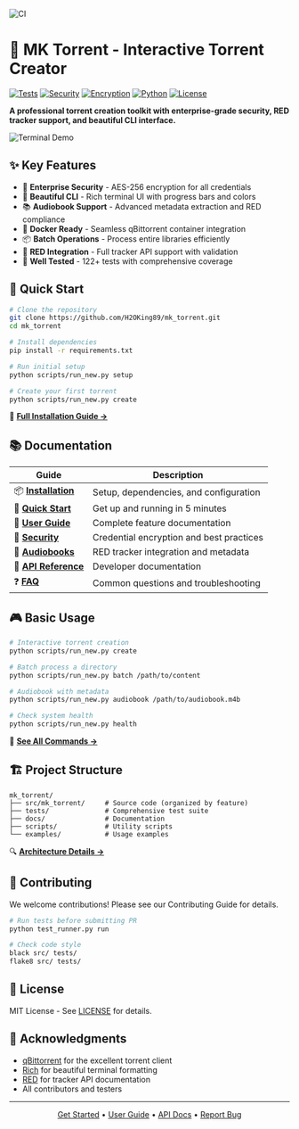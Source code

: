 ![CI](https://github.com/H2OKing89/mk_torrent/actions/workflows/ci.yml/badge.svg)

# 🎯 MK Torrent - Interactive Torrent Creator

[![Tests](https://img.shields.io/badge/Tests-122%20passing-brightgreen)](tests/)
[![Security](https://img.shields.io/badge/Security-Enterprise-green.svg)](docs/SECURITY.md)
[![Encryption](https://img.shields.io/badge/Encryption-AES--256-blue.svg)](docs/SECURITY.md)
[![Python](https://img.shields.io/badge/Python-3.8%2B-blue)](https://www.python.org/)
[![License](https://img.shields.io/badge/License-MIT-yellow.svg)](LICENSE)

**A professional torrent creation toolkit with enterprise-grade security, RED tracker support, and beautiful CLI interface.**

![Terminal Demo](docs/assets/demo.gif)

## ✨ Key Features

- 🔐 **Enterprise Security** - AES-256 encryption for all credentials
- 🎨 **Beautiful CLI** - Rich terminal UI with progress bars and colors
- 📚 **Audiobook Support** - Advanced metadata extraction and RED compliance
- 🐳 **Docker Ready** - Seamless qBittorrent container integration
- 📦 **Batch Operations** - Process entire libraries efficiently
- 🎯 **RED Integration** - Full tracker API support with validation
- 🧪 **Well Tested** - 122+ tests with comprehensive coverage

## 🚀 Quick Start

```bash
# Clone the repository
git clone https://github.com/H2OKing89/mk_torrent.git
cd mk_torrent

# Install dependencies
pip install -r requirements.txt

# Run initial setup
python scripts/run_new.py setup

# Create your first torrent
python scripts/run_new.py create
```

📖 **[Full Installation Guide →](docs/INSTALLATION.md)**

## 📚 Documentation

| Guide | Description |
|-------|-------------|
| 📦 **[Installation](docs/INSTALLATION.md)** | Setup, dependencies, and configuration |
| 🎯 **[Quick Start](docs/QUICK_START.md)** | Get up and running in 5 minutes |
| 📖 **[User Guide](docs/USER_GUIDE.md)** | Complete feature documentation |
| 🔐 **[Security](docs/SECURITY.md)** | Credential encryption and best practices |
| 🎵 **[Audiobooks](docs/AUDIOBOOKS.md)** | RED tracker integration and metadata |
| 🔧 **[API Reference](docs/reference/API_REFERENCE.md)** | Developer documentation |
| ❓ **[FAQ](docs/FAQ.md)** | Common questions and troubleshooting |

## 🎮 Basic Usage

```bash
# Interactive torrent creation
python scripts/run_new.py create

# Batch process a directory
python scripts/run_new.py batch /path/to/content

# Audiobook with metadata
python scripts/run_new.py audiobook /path/to/audiobook.m4b

# Check system health
python scripts/run_new.py health
```

📖 **[See All Commands →](docs/USER_GUIDE.md)**

## 🏗️ Project Structure

```
mk_torrent/
├── src/mk_torrent/     # Source code (organized by feature)
├── tests/              # Comprehensive test suite
├── docs/               # Documentation
├── scripts/            # Utility scripts
└── examples/           # Usage examples
```

🔍 **[Architecture Details →](docs/reference/PROJECT_STRUCTURE.md)**

## 🤝 Contributing

We welcome contributions! Please see our Contributing Guide for details.

```bash
# Run tests before submitting PR
python test_runner.py run

# Check code style
black src/ tests/
flake8 src/ tests/
```

## 📄 License

MIT License - See [LICENSE](LICENSE) for details.

## 🙏 Acknowledgments

- [qBittorrent](https://www.qbittorrent.org/) for the excellent torrent client
- [Rich](https://github.com/Textualize/rich) for beautiful terminal formatting
- [RED](https://redacted.ch/) for tracker API documentation
- All contributors and testers

---

<p align="center">
  <a href="docs/QUICK_START.md">Get Started</a> •
  <a href="docs/USER_GUIDE.md">User Guide</a> •
  <a href="docs/reference/API_REFERENCE.md">API Docs</a> •
  <a href="https://github.com/H2OKing89/mk_torrent/issues">Report Bug</a>
</p>
